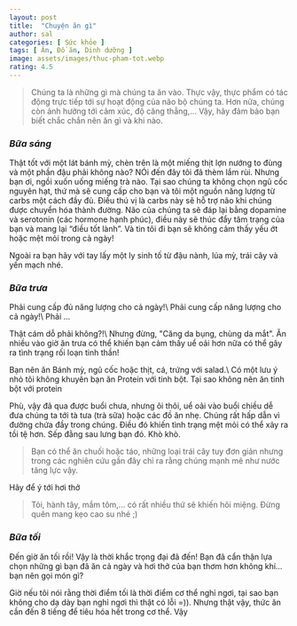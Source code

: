 ```yaml
---
layout: post
title:  "Chuyện ăn gì"
author: sal
categories: [ Sức khỏe ]
tags: [ Ăn, Đồ ăn, Dinh dưỡng ]
image: assets/images/thuc-pham-tot.webp
rating: 4.5
---
```


> Chúng ta là những gì mà chúng ta ăn vào. 
Thực vậy, thực phẩm có tác động trực tiếp tới sự hoạt động của não bộ chúng ta. Hơn nữa, chúng còn ảnh hưởng tới cảm xúc, độ căng thẳng,... Vậy, hãy đảm bảo bạn biết chắc chắn nên ăn gì và khi nào. 

### ***Bữa sáng***

Thật tốt với một lát bánh mỳ, chèn trên là một miếng thịt lợn nướng to đùng và một phần đậu phải không nào? NÓi đến đây tôi đã thèm lắm rùi. Nhưng bạn ơi, ngồi xuốn uống miếng trà nào. Tại sao chúng ta không chọn ngũ cốc nguyên hạt, thứ mà sẽ cung cấp cho bạn và tôi một nguồn năng lượng từ carbs một cách đầy đủ. Điều thú vị là carbs này sẽ hỗ trợ não khi chúng được chuyển hóa thành đường. Não của chúng ta sẽ đáp lại bằng dopamine và serotonin (các hormone hạnh phúc), điều này sẽ thúc đẩy tâm trạng của bạn và mang lại “điều tốt lành”. Và tin tôi đi bạn sẽ không cảm thấy yếu ớt hoặc mệt mỏi trong cả ngày!

Ngoài ra bạn hãy với tay lấy một ly sinh tố từ đậu nành, lúa mỳ, trái cây và yến mạch nhé.

### ***Bữa trưa***

Phải cung cấp đủ năng lượng cho cả ngày!\\
Phải cung cấp năng lượng cho cả ngày!\\
Phải ...

Thật cám dỗ phải không?!\\
Nhưng đừng, "Căng da bụng, chùng da mắt". Ăn nhiều vào giờ ăn trưa có thể khiến bạn cảm thấy uể oải hơn nữa có thể gây ra tình trạng rối loạn tinh thần! 

Bạn nên ăn Bánh mỳ, ngũ cốc hoặc thịt, cá, trứng với salad.\\
Có một lưu ý nhỏ tôi không khuyên bạn ăn Protein với tinh bột. Tại sao không nên ăn tinh bột với protein

Phù, vậy đã qua được buổi chưa, nhưng ôi thôi, uể oải vào buổi chiều dễ đưa chúng ta tới tà tưa (trà sữa) hoặc các đồ ăn nhẹ. Chúng rất hấp dẫn vì đường chứa đầy trong chúng. Điều đó khiến tình trạng mệt mỏi có thể xảy ra tồi tệ hơn. Sếp đằng sau lưng bạn đó. Khò khò.

> Bạn có thể ăn chuối hoặc táo, những loại trái cây tuy đơn giản nhưng trong các nghiên cứu gần đây chỉ ra rằng chúng mạnh mẽ như nước tăng lực vậy.

Hãy để ý tới hơi thở

> Tỏi, hành tây, mắm tôm,... có rất nhiều thứ sẽ khiến hôi miệng. Đừng quên mang kẹo cao su nhé ;)

### ***Bữa tối***

Đến giờ ăn tối rồi! Vậy là thời khắc trọng đại đã đến! Bạn đã cẩn thận lựa chọn những gì bạn đã ăn cả ngày và hơi thở của bạn thơm hơn không khí… bạn nên gọi món gì? 

Giờ nếu tôi nói rằng thời điểm tối là thời điểm cơ thể nghỉ ngơi, tại sao bạn không cho dạ dày bạn nghỉ ngơi thì thật có lỗi =)). Nhưng thật vậy, thức ăn cần đến 8 tiếng để tiêu hóa hết trong cơ thể. Vậy